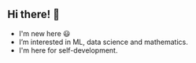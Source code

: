 ## Hi there! 👋
- I'm new here :smiley:
- I’m interested in ML, data science and mathematics.
- I'm here for self-development.
